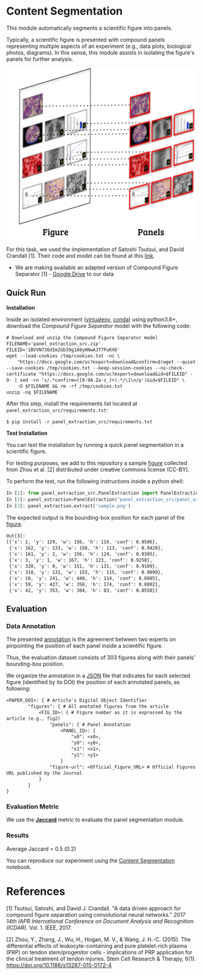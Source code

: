 # Content Segmentation 

This module automatically segments a scientific figure into panels.

Typically, a scientific figure is presented with compound panels representing multiple aspects of an experiment (e.g., data plots, biological photos, diagrams). In this sense, this module assists in isolating the figure's panels for further analysis.



![](.figs/panels-segmenation.png)



For this task, we used the implementation of Satoshi Tsutsui, and David Crandall [1]. Their code and model can be found at this [link](https://github.com/apple2373/figure-separator). 

- We are making available an adapted version of Compound Figure Separator [1] - [Google Drive](https://drive.google.com/file/d/1BVVN736dIm2Gb39g1A9yHNwAJT7PuKX6/view?usp=sharing) to our data



## Quick Run

**Installation**

Inside an isolated environment ([virtualenv](https://virtualenv.pypa.io/en/latest/), [conda](https://docs.conda.io/en/latest/)) using python3.6+, download the *Compound Figure Separator* model with the following code:

```
# Download and unzip the Compound Figure Separator model
FILENAME='panel_extraction_src.zip'
FILEID='1BVVN736dIm2Gb39g1A9yHNwAJT7PuKX6'
wget --load-cookies /tmp/cookies.txt -nc \
    "https://docs.google.com/uc?export=download&confirm=$(wget --quiet --save-cookies /tmp/cookies.txt --keep-session-cookies --no-check-certificate "https://docs.google.com/uc?export=download&id=$FILEID" -O- | sed -rn 's/.*confirm=([0-9A-Za-z_]+).*/\1\n/p')&id=$FILEID" \
    -O $FILENAME && rm -rf /tmp/cookies.txt
unzip -nq $FILENAME
```

After this step, install the requirements list located at `panel_extraction_src/requirements.txt`:

```
$ pip install -r panel_extraction_src/requirements.txt
```

**Test Installation**

You can test the installation by running a quick panel segmentation in a scientific figure. 

For testing purposes, we add to this repository a sample [figure](sample.png) collected from Zhou et al. [2] distributed under creative commons license (CC-BY).

To perform the test, run the following instructions inside a python shell:

```python
In [1]: from panel_extraction_src.PanelExtraction import PanelExtractionmodel 
In [2]: panel_extraction=PanelExtraction("panel_extraction_src/panel_extraction.pb")
In [3]: panel_extraction.extract('sample.png')
```

The expected output is the bounding-box position for each panel of the [figure](sample.png).

```
Out[3]: 
[{'x': 2, 'y': 129, 'w': 156, 'h': 119, 'conf': 0.9506},
 {'x': 162, 'y': 133, 'w': 158, 'h': 113, 'conf': 0.9428},
 {'x': 161, 'y': 2, 'w': 156, 'h': 124, 'conf': 0.9305},
 {'x': 3, 'y': 1, 'w': 167, 'h': 123, 'conf': 0.9258},
 {'x': 320, 'y': 0, 'w': 151, 'h': 131, 'conf': 0.9109},
 {'x': 318, 'y': 131, 'w': 153, 'h': 115, 'conf': 0.9099},
 {'x': 10, 'y': 241, 'w': 448, 'h': 114, 'conf': 0.8885},
 {'x': 59, 'y': 427, 'w': 356, 'h': 174, 'conf': 0.8802},
 {'x': 42, 'y': 353, 'w': 384, 'h': 83, 'conf': 0.8558}]
```



## Evaluation

### Data Annotation

The presented [annotation](dataset_tasks/segmentation/figure-panel-segmentation.json) is the agreement between two experts on pinpointing the position of each panel inside a scientific figure.

Thus, the evaluation dataset consists of 303 figures along with their panels' bounding-box position. 

We organize the annotation in a [JSON](dataset_tasks/segmentation/figure-panel-segmentation.json) file that indicates for each selected figure (identified by its DOI) the position of each annotated panels, as following:

```
<PAPER_DOI>: { # Article's Digital Object Identifier
        "figures": { # All anotated figures from the article
            <FIG_ID>: { # Figure number as it is expressed by the article (e.g., fig2)
                "panels": { # Panel Annotation
                    <PANEL_ID>: { 
                        "x0": <x0>, 
                        "y0": <y0>,
                        "x1": <x1>,
                        "y1": <y1>
                    }
                "figure-url": <Official_Figure_URL> # Official Figures URL published by the Journal
            }
        }
}
```



### Evaluation Metric

We use the **[Jaccard](https://en.wikipedia.org/wiki/Jaccard_index)** metric to evaluate the panel segmentation module.



### Results

Average Jaccard = 0.5 (0.2)

You can reproduce our experiment using the [Content Segmentation](Content%20Segmentation.ipynb) notebook.

# References

[1] Tsutsui, Satoshi, and David J. Crandall. "A data driven approach for compound figure separation using convolutional neural networks." *2017 14th IAPR International Conference on Document Analysis and Recognition (ICDAR)*. Vol. 1. IEEE, 2017.

[2] Zhou, Y., Zhang, J., Wu, H., Hogan, M. V., & Wang, J. H.-C. (2015). The differential effects of leukocyte-containing and pure platelet-rich plasma (PRP) on tendon stem/progenitor cells - implications of PRP application for the clinical treatment of tendon injuries. Stem Cell Research & Therapy, 6(1). https://doi.org/10.1186/s13287-015-0172-4
